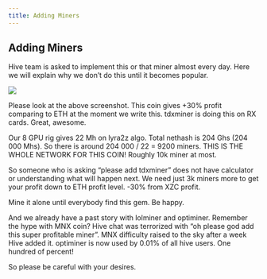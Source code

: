 ```yaml
---
title: Adding Miners
---
```


## Adding Miners
Hive team is asked to implement this or that miner almost every day. Here we will explain why we don’t do this until it becomes popular.

<img src="http://forum.hiveos.farm/uploads/editor/r6/dyqion5c9r9u.png">

Please look at the above screenshot. This coin gives +30% profit comparing to ETH at the moment we write this. tdxminer is doing this on RX cards. Great, awesome.

Our 8 GPU rig gives 22 Mh on lyra2z algo. Total nethash is 204 Ghs (204 000 Mhs). So there is around 204 000 / 22 = 9200 miners. THIS IS THE WHOLE NETWORK FOR THIS COIN! Roughly 10k miner at most.

So someone who is asking “please add tdxminer” does not have calculator or understanding what will happen next. We need just 3k miners more to get your profit down to ETH profit level. -30% from XZC profit.

Mine it alone until everybody find this gem. Be happy.

And we already have a past story with lolminer and optiminer. Remember the hype with MNX coin? Hive chat was terrorized with “oh please god add this super profitable miner”. MNX difficulty raised to the sky after a week Hive added it. optiminer is now used by 0.01% of all hive users. One hundred of percent!

So please be careful with your desires.
